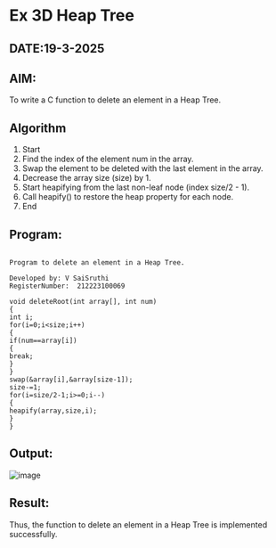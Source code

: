 # Ex 3D Heap Tree
## DATE:19-3-2025
## AIM:
To write a C function to delete an element in a Heap Tree.

## Algorithm
1. Start 
2. Find the index of the element num in the array. 
3. Swap the element to be deleted with the last element in the array. 
4. Decrease the array size (size) by 1. 
5. Start heapifying from the last non-leaf node (index size/2 - 1). 
6. Call heapify() to restore the heap property for each node. 
7. End 

## Program:
```

Program to delete an element in a Heap Tree.

Developed by: V SaiSruthi
RegisterNumber:  212223100069

void deleteRoot(int array[], int num) 
{ 
int i; 
for(i=0;i<size;i++) 
{ 
if(num==array[i]) 
{ 
break; 
} 
} 
swap(&array[i],&array[size-1]); 
size-=1; 
for(i=size/2-1;i>=0;i--) 
{ 
heapify(array,size,i); 
} 
} 

```

## Output:

![image](https://github.com/user-attachments/assets/5ad7cc8e-bf7a-48cb-9086-80db0857402a)


## Result:
Thus, the function to delete an element in a Heap Tree is implemented successfully.
